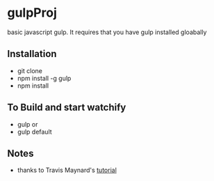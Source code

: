 # gulpProj
basic javascript gulp. It requires that you have gulp installed gloabally

## Installation
- git clone <this repo>
- npm install -g gulp
- npm install

## To Build and start watchify
- gulp
or
- gulp default

## Notes
- thanks to Travis Maynard's [tutorial](https://travismaynard.com/writing/getting-started-with-gulp)

